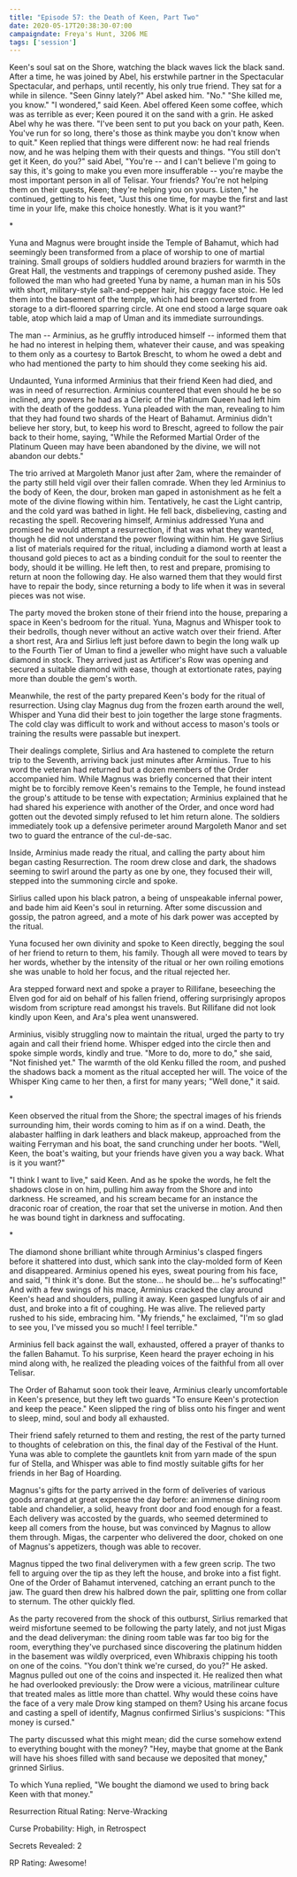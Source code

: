 ```yaml
---
title: "Episode 57: the Death of Keen, Part Two"
date: 2020-05-17T20:38:30-07:00
campaigndate: Freya's Hunt, 3206 ME
tags: ['session']
---
```


Keen's soul sat on the Shore, watching the black waves lick the black sand. After a time, he was
joined by Abel, his erstwhile partner in the Spectacular Spectacular, and perhaps, until recently,
his only true friend. They sat for a while in silence. "Seen Ginny lately?" Abel asked him. "No."
"She killed me, you know." "I wondered," said Keen. Abel offered Keen some coffee, which was as
terrible as ever; Keen poured it on the sand with a grin. He asked Abel why he was there. "I've
been sent to put you back on your path, Keen. You've run for so long, there's those as think maybe
you don't know when to quit." Keen replied that things were different now: he had real friends now,
and he was helping them with their quests and things. "You still don't get it Keen, do you?" said
Abel, "You're -- and I can't believe I'm going to say this, it's going to make you even more
insufferable -- you're maybe the most important person in all of Telisar. Your friends? You're not
helping them on their quests, Keen; they're helping you on yours. Listen," he continued, getting to
his feet, "Just this one time, for maybe the first and last time in your life, make this choice
honestly. What is it you want?"

\*

Yuna and Magnus were brought inside the Temple of Bahamut, which had seemingly been transformed from
a place of worship to one of martial training. Small groups of soldiers huddled around braziers for
warmth in the Great Hall, the vestments and trappings of ceremony pushed aside. They followed the
man who had greeted Yuna by name, a human man in his 50s with short, military-style salt-and-pepper
hair, his craggy face stoic. He led them into the basement of the temple, which had been converted
from storage to a dirt-floored sparring circle. At one end stood a large square oak table,  atop
which laid a map of Uman and its immediate surroundings.

The man -- Arminius, as he gruffly introduced himself -- informed them that he had no interest in
helping them, whatever their cause, and was speaking to them only as a courtesy to Bartok Brescht,
to whom he owed a debt and who had mentioned the party to him should they come seeking his aid.

Undaunted, Yuna informed Arminius that their friend Keen had died, and was in need of resurrection.
Arminius countered that even should he be so inclined, any powers he had as a Cleric of the Platinum
Queen had left him with the death of the goddess. Yuna pleaded with the man, revealing to him that
they had found two shards of the Heart of Bahamut. Arminius didn't believe her story, but, to keep
his word to Brescht, agreed to follow the pair back to their home, saying, "While the Reformed
Martial Order of the Platinum Queen may have been abandoned by the divine, we will not abandon our
debts."

The trio arrived at Margoleth Manor just after 2am, where the remainder of the party still held
vigil over their fallen comrade. When they led Arminius to the body of Keen, the dour, broken man
gaped in astonishment as he felt a mote of the divine flowing within him. Tentatively, he cast the
Light cantrip, and the cold yard was bathed in light. He fell back, disbelieving, casting and
recasting the spell. Recovering himself, Arminius addressed Yuna and promised he would attempt a
resurrection, if that was what they wanted, though he did not understand the power flowing within
him. He gave Sirlius a list of materials required for the ritual, including a diamond worth at least
a thousand gold pieces to act as a binding conduit for the soul to reenter the body, should it be
willing. He left then, to rest and prepare, promising to return at noon the following day. He also
warned them that they would first have to repair the body, since returning a body to life when it
was in several pieces was not wise.

The party moved the broken stone of their friend into the house, preparing a space in Keen's bedroom
for the ritual. Yuna, Magnus and Whisper took to their bedrolls, though never without an active
watch over their friend. After a short rest, Ara and Sirlius left just before dawn to begin the long
walk up to the Fourth Tier of Uman to find a jeweller who might have such a valuable diamond in
stock. They arrived just as Artificer's Row was opening and secured a suitable diamond with ease,
though at extortionate rates, paying more than double the gem's worth.

Meanwhile, the rest of the party prepared Keen's body for the ritual of resurrection. Using clay
Magnus dug from the frozen earth around the well, Whisper and Yuna did their best to join together
the large stone fragments. The cold clay was difficult to work and without access to mason's tools
or training the results were passable but inexpert.

Their dealings complete, Sirlius and Ara hastened to complete the return trip to the Seventh,
arriving back just minutes after Arminius. True to his word the veteran had returned but a dozen
members of the Order accompanied him. While Magnus was briefly concerned that their intent might be
to forcibly remove Keen's remains to the Temple, he found instead the group's attitude to be tense
with expectation; Arminius explained that he had shared his experience with another of the Order,
and once word had gotten out the devoted simply refused to let him return alone. The soldiers
immediately took up a defensive perimeter around Margoleth Manor and set two to guard the entrance
of the cul-de-sac.

Inside, Arminius made ready the ritual, and calling the party about him began casting Resurrection.
The room drew close and dark, the shadows seeming to swirl around the party as one by one, they
focused their will, stepped into the summoning circle and spoke.

Sirlius called upon his black patron, a being of unspeakable infernal power, and bade him aid Keen's
soul in returning. After some discussion and gossip, the patron agreed, and a mote of his dark power
was accepted by the ritual.

Yuna focused her own divinity and spoke to Keen directly, begging the soul of her friend to return
to them, his family. Though all were moved to tears by her words, whether by the intensity of the
ritual or her own roiling emotions she was unable to hold her focus, and the ritual rejected her.

Ara stepped forward next and spoke a prayer to Rillifane, beseeching the Elven god for aid on
behalf of his fallen friend, offering surprisingly apropos wisdom from scripture read amongst his
travels. But Rillifane did not look kindly upon Keen, and Ara's plea went unanswered.

Arminius, visibly struggling now to maintain the ritual, urged the party to try again and call their
friend home. Whisper edged into the circle then and spoke simple words, kindly and true. "More to do,
more to do," she said, "Not finished yet." The warmth of the old Kenku filled the room, and pushed
the shadows back a moment as the ritual accepted her will. The voice of the Whisper King came to her
then, a first for many years; "Well done," it said.

\*

Keen observed the ritual from the Shore; the spectral images of his friends surrounding him, their
words coming to him as if on a wind. Death, the alabaster halfling in dark leathers and black makeup,
approached from the waiting Ferryman and his boat, the sand crunching under her boots. "Well, Keen,
the boat's waiting, but your friends have given you a way back. What is it you want?"

"I think I want to live," said Keen. And as he spoke the words, he felt the shadows close in on him,
pulling him away from the Shore and into darkness. He screamed, and his scream became for an
instance the draconic roar of creation, the roar that set the universe in motion. And then he was
bound tight in darkness and suffocating.

\*

The diamond shone brilliant white through Arminius's clasped fingers before it shattered into dust,
which sank into the clay-molded form of Keen and disappeared. Arminius opened his eyes, sweat
pouring from his face, and said, "I think it's done. But the stone... he should be... he's
suffocating!" And with a few swings of his mace, Arminius cracked the clay around Keen's head and
shoulders, pulling it away. Keen gasped lungfuls of air and dust, and broke into a fit of coughing.
He was alive. The relieved party rushed to his side, embracing him. "My friends," he exclaimed, "I'm
so glad to see you, I've missed you so much! I feel terrible."

Arminius fell back against the wall, exhausted, offered a prayer of thanks to the fallen
Bahamut. To his surprise, Keen heard the prayer echoing in his mind along with, he realized the
pleading voices of the faithful from all over Telisar. 

The Order of Bahamut soon took their leave, Arminius clearly uncomfortable in Keen's presence, but
they left two guards "To ensure Keen's protection and keep the peace." Keen slipped the ring of
bliss onto his finger and went to sleep, mind, soul and body all exhausted.

Their friend safely returned to them and resting, the rest of the party turned to thoughts of
celebration on this, the final day of the Festival of the Hunt. Yuna was able to complete the
gauntlets knit from yarn made of the spun fur of Stella, and Whisper was able to find mostly
suitable gifts for her friends in her Bag of Hoarding.

Magnus's gifts for the party arrived in the form of deliveries of various goods arranged at great
expense the day before: an immense dining room table and chandelier, a solid, heavy front door and
food enough for a feast. Each delivery was accosted by the guards, who seemed determined to keep all
comers from the house, but was convinced by Magnus to allow them through.  Migas, the carpenter who
delivered the door, choked on one of Magnus's appetizers, though was able to recover.

Magnus tipped the two final deliverymen with a few green scrip. The two fell to arguing over the tip
as they left the house, and broke into a fist fight. One of the Order of Bahamut intervened,
catching an errant punch to the jaw. The guard then drew his halbred down the pair, splitting one
from collar to sternum. The other quickly fled.

As the party recovered from the shock of this outburst, Sirlius remarked that weird misfortune
seemed to be following the party lately, and not just Migas and the dead deliveryman: the dining
room table was far too big for the room, everything they've purchased since discovering the platinum
hidden in the basement was wildly overpriced, even Whibraxis chipping his tooth on one of the coins.
"You don't think we're cursed, do you?" He asked. Magnus pulled out one of the coins and inspected
it. He realized then what he had overlooked previously: the Drow were a vicious, matrilinear culture
that treated males as little more than chattel. Why would these coins have the face of a very male
Drow king stamped on them? Using his arcane focus and casting a spell of identify, Magnus confirmed
Sirlius's suspicions: "This money is cursed."

The party discussed what this might mean; did the curse somehow extend to everything bought with the
money? "Hey, maybe that gnome at the Bank will have his shoes filled with sand because we deposited
that money," grinned Sirlius.

To which Yuna replied, "We bought the diamond we used to bring back Keen with that money."


Resurrection Ritual Rating: Nerve-Wracking

Curse Probability: High, in Retrospect

Secrets Revealed: 2

RP Rating: Awesome! 
